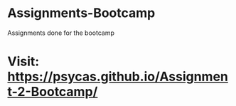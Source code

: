 # Assignments-Bootcamp
Assignments done for the bootcamp

# Visit: https://psycas.github.io/Assignment-2-Bootcamp/
